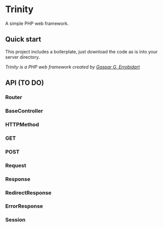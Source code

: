 # Trinity
A simple PHP web framework.

## Quick start
This project includes a boilerplate, just download the code as is into your server directory.

*Trinity is a PHP web framework created by [Gaspar G. Errobidart](https://github.com/GasparErrobidart)*

## API (TO DO)

### Router

### BaseController

### HTTPMethod

### GET

### POST

### Request

### Response

### RedirectResponse

### ErrorResponse

### Session
